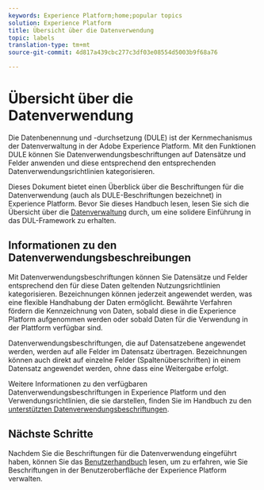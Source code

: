 ```yaml
---
keywords: Experience Platform;home;popular topics
solution: Experience Platform
title: Übersicht über die Datenverwendung
topic: labels
translation-type: tm+mt
source-git-commit: 4d817a439cbc277c3df03e08554d5003b9f68a76

---
```



# Übersicht über die Datenverwendung

Die Datenbenennung und -durchsetzung (DULE) ist der Kernmechanismus der Datenverwaltung in der Adobe Experience Platform. Mit den Funktionen DULE können Sie Datenverwendungsbeschriftungen auf Datensätze und Felder anwenden und diese entsprechend den entsprechenden Datenverwendungsrichtlinien kategorisieren.

Dieses Dokument bietet einen Überblick über die Beschriftungen für die Datenverwendung (auch als DULE-Beschriftungen bezeichnet) in Experience Platform. Bevor Sie dieses Handbuch lesen, lesen Sie sich die Übersicht über die [Datenverwaltung](../home.md) durch, um eine solidere Einführung in das DUL-Framework zu erhalten.

## Informationen zu den Datenverwendungsbeschreibungen

Mit Datenverwendungsbeschriftungen können Sie Datensätze und Felder entsprechend den für diese Daten geltenden Nutzungsrichtlinien kategorisieren. Bezeichnungen können jederzeit angewendet werden, was eine flexible Handhabung der Daten ermöglicht. Bewährte Verfahren fördern die Kennzeichnung von Daten, sobald diese in die Experience Platform aufgenommen werden oder sobald Daten für die Verwendung in der Plattform verfügbar sind.

Datenverwendungsbeschriftungen, die auf Datensatzebene angewendet werden, werden auf alle Felder im Datensatz übertragen. Bezeichnungen können auch direkt auf einzelne Felder (Spaltenüberschriften) in einem Datensatz angewendet werden, ohne dass eine Weitergabe erfolgt.

Weitere Informationen zu den verfügbaren Datenverwendungsbeschriftungen in Experience Platform und den Verwendungsrichtlinien, die sie darstellen, finden Sie im Handbuch zu den [unterstützten Datenverwendungsbeschriftungen](reference.md).

## Nächste Schritte

Nachdem Sie die Beschriftungen für die Datenverwendung eingeführt haben, können Sie das [Benutzerhandbuch](user-guide.md) lesen, um zu erfahren, wie Sie Beschriftungen in der Benutzeroberfläche der Experience Platform verwalten.